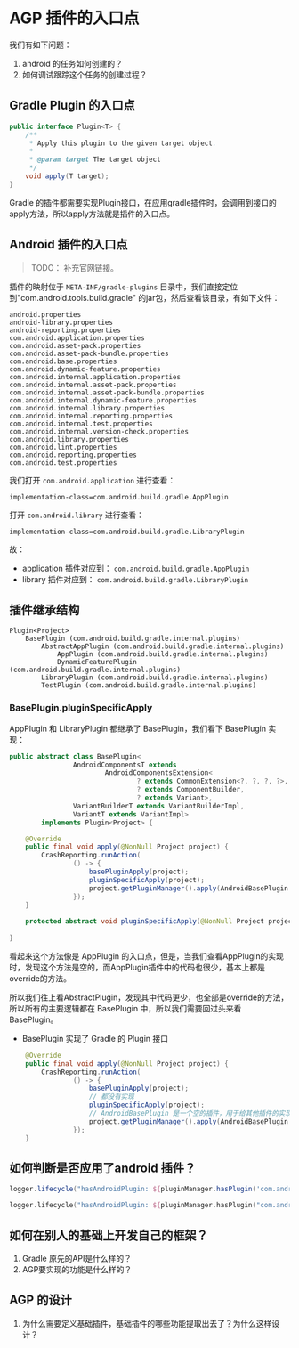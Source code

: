 # AGP 插件的入口点

我们有如下问题：
1. android 的任务如何创建的？
2. 如何调试跟踪这个任务的创建过程？

## Gradle Plugin 的入口点
```JAVA
public interface Plugin<T> {
    /**
     * Apply this plugin to the given target object.
     *
     * @param target The target object
     */
    void apply(T target);
}
```
Gradle 的插件都需要实现Plugin接口，在应用gradle插件时，会调用到接口的apply方法，所以apply方法就是插件的入口点。

## Android 插件的入口点
> TODO： 补充官网链接。 

插件的映射位于 `META-INF/gradle-plugins` 目录中，我们直接定位到"com.android.tools.build.gradle" 的jar包，然后查看该目录，有如下文件：
```SHELL
android.properties
android-library.properties
android-reporting.properties
com.android.application.properties
com.android.asset-pack.properties
com.android.asset-pack-bundle.properties
com.android.base.properties
com.android.dynamic-feature.properties
com.android.internal.application.properties
com.android.internal.asset-pack.properties
com.android.internal.asset-pack-bundle.properties
com.android.internal.dynamic-feature.properties
com.android.internal.library.properties
com.android.internal.reporting.properties
com.android.internal.test.properties
com.android.internal.version-check.properties
com.android.library.properties
com.android.lint.properties
com.android.reporting.properties
com.android.test.properties
```
我们打开 `com.android.application` 进行查看：
```properties
implementation-class=com.android.build.gradle.AppPlugin
```
打开 `com.android.library` 进行查看：
```properties
implementation-class=com.android.build.gradle.LibraryPlugin
```
故：
- application 插件对应到： `com.android.build.gradle.AppPlugin`
- library 插件对应到： `com.android.build.gradle.LibraryPlugin`

## 插件继承结构
```shell
Plugin<Project> 
    BasePlugin (com.android.build.gradle.internal.plugins)
        AbstractAppPlugin (com.android.build.gradle.internal.plugins)
            AppPlugin (com.android.build.gradle.internal.plugins)
            DynamicFeaturePlugin (com.android.build.gradle.internal.plugins)
        LibraryPlugin (com.android.build.gradle.internal.plugins)
        TestPlugin (com.android.build.gradle.internal.plugins)
```

### BasePlugin.pluginSpecificApply
AppPlugin 和 LibraryPlugin 都继承了 BasePlugin，我们看下 BasePlugin 实现：
```java
public abstract class BasePlugin<
                AndroidComponentsT extends
                        AndroidComponentsExtension<
                                ? extends CommonExtension<?, ?, ?, ?>,
                                ? extends ComponentBuilder,
                                ? extends Variant>,
                VariantBuilderT extends VariantBuilderImpl,
                VariantT extends VariantImpl>
        implements Plugin<Project> {

    @Override
    public final void apply(@NonNull Project project) {
        CrashReporting.runAction(
                () -> {
                    basePluginApply(project);
                    pluginSpecificApply(project);
                    project.getPluginManager().apply(AndroidBasePlugin.class);
                });
    }
    
    protected abstract void pluginSpecificApply(@NonNull Project project);
    
}
```
看起来这个方法像是 AppPlugin 的入口点，但是，当我们查看AppPlugin的实现时，发现这个方法是空的，而AppPlugin插件中的代码也很少，基本上都是override的方法。

所以我们往上看AbstractPlugin，发现其中代码更少，也全部是override的方法，所以所有的主要逻辑都在 BasePlugin 中，所以我们需要回过头来看 BasePlugin。

- BasePlugin 实现了 Gradle 的 Plugin 接口    
```java
    @Override
    public final void apply(@NonNull Project project) {
        CrashReporting.runAction(
                () -> {
                    basePluginApply(project);
                    // 都没有实现
                    pluginSpecificApply(project);
                    // AndroidBasePlugin 是一个空的插件，用于给其他插件的实现中来判断是否应用了 Android 插件(根据ID：com.android.base判断 )
                    project.getPluginManager().apply(AndroidBasePlugin.class);
                });
    }
```

## 如何判断是否应用了android 插件？
```groovy
logger.lifecycle("hasAndroidPlugin: ${pluginManager.hasPlugin('com.android.base')}")
```

```kotlin
logger.lifecycle("hasAndroidPlugin: ${pluginManager.hasPlugin("com.android.base")}")
```


## 如何在别人的基础上开发自己的框架？
1. Gradle 原先的API是什么样的？
2. AGP要实现的功能是什么样的？

## AGP 的设计
1. 为什么需要定义基础插件，基础插件的哪些功能提取出去了？为什么这样设计？



